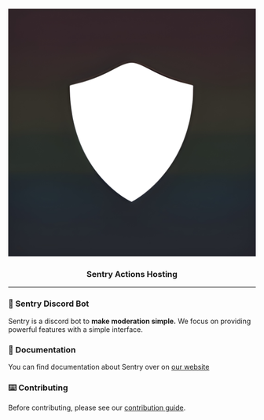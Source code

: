 <p align="center">
<img src="./public/logo.jpg">
</p>


<h3 align="center" width="200" height="200"><b> Sentry Actions Hosting </b></h3>

-------

### 🤖 Sentry Discord Bot

Sentry is a discord bot to **make moderation simple.** We focus on providing powerful features with a simple interface.

### 📜 Documentation

You can find documentation about Sentry over on [our website](https://sentry.penpow.dev)

### ⌨️ Contributing

Before contributing, please see our [contribution guide](https://sentry.penpow.dev/docs/contributing).